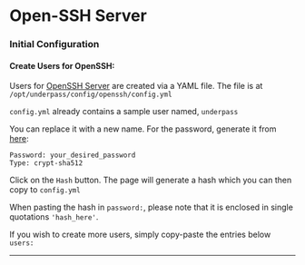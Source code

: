 # Open-SSH Server

### Initial Configuration

#### Create Users for OpenSSH:

Users for [OpenSSH Server](https://gitlab.com/vlasov-y/openssh-server) are created via a YAML file. The file is at `/opt/underpass/config/openssh/config.yml`

`config.yml` already contains a sample user named, `underpass`

You can replace it with a new name. For the password, generate it from [here](https://www.mkpasswd.net/?type=crypt-sha512):
```
Password: your_desired_password
Type: crypt-sha512
```

Click on the `Hash` button. The page will generate a hash which you can then copy to `config.yml`

When pasting the hash in `password:`, please note that it is enclosed in single quotations `'hash_here'`.

If you wish to create more users, simply copy-paste the entries below `users:`

***